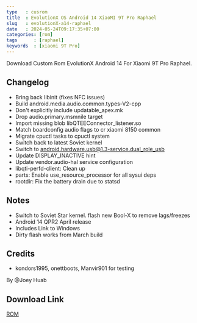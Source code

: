```yaml
---
type   : cusrom
title  : EvolutionX OS Android 14 XiaoMI 9T Pro Raphael
slug   : evolutionX-a14-raphael
date   : 2024-05-24T09:17:35+07:00
categories: [rom]
tags      : [raphael]
keywords  : [xiaomi 9T Pro]
---
```


Download Custom Rom EvolutionX Android 14 For Xiaomi 9T Pro Raphael.

## Changelog
- Bring back libinit (fixes NFC issues)
- Build android.media.audio.common.types-V2-cpp
- Don't explicitly include updatable_apex.mk
- Drop audio.primary.msmnile target
- Import missing blob libQTEEConnector_listener.so
- Match boardconfig audio flags to cr xiaomi 8150 common
- Migrate cpuctl tasks to cpuctl system
- Switch back to latest Soviet kernel
- Switch to android.hardware.usb@1.3-service.dual_role_usb
- Update DISPLAY_INACTIVE hint
- Update vendor.audio-hal service configuration
- libqti-perfd-client: Clean up
- parts: Enable use_resource_processor for all sysui deps
- rootdir: Fix the battery drain due to statsd


## Notes
- Switch to Soviet Star kernel. flash new Bool-X to remove lags/freezes
- Android 14 QPR2 April release
- Includes Link to Windows
- Dirty flash works from March build

## Credits
- kondors1995, onettboots, Manvir901 for testing

By @Joey Huab


## Download Link
[ROM](https://sourceforge.net/projects/evolution-x/files/raphael/14/)

